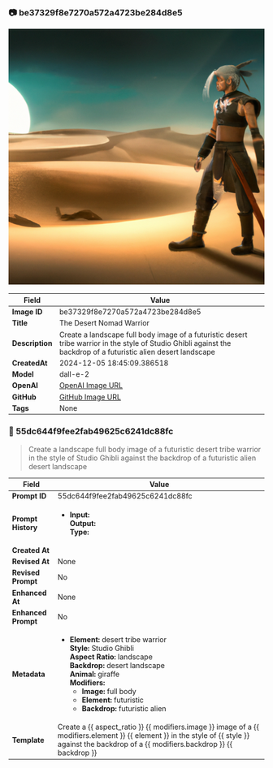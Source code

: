 

### 📷 be37329f8e7270a572a4723be284d8e5 


![data.id](./be37329f8e7270a572a4723be284d8e5.jpg)


| Field          | Value                                                                                                                     |
|----------------|---------------------------------------------------------------------------------------------------------------------------|
| **Image ID**             | be37329f8e7270a572a4723be284d8e5                                                                                                             |
| **Title**           | The Desert Nomad Warrior                                                                                                       |
| **Description**           | Create a landscape full body image of a futuristic desert tribe warrior in the style of Studio Ghibli against the backdrop of a futuristic alien desert landscape                                                                                                       |
| **CreatedAt**        | 2024-12-05 18:45:09.386518                                                                                                        |
| **Model**        | dall-e-2                                                                                                        |
| **OpenAI**         | [OpenAI Image URL](https://oaidalleapiprodscus.blob.core.windows.net/private/org-TZj0gKpq3CiXdXNznVOkBYav/user-t5KW5S6yYiCS0u4yDWasqnEP/img-S0rBpYbG3r7ZNgSM11WYtFqS.png?st=2024-12-05T17%3A45%3A02Z&se=2024-12-05T19%3A45%3A02Z&sp=r&sv=2024-08-04&sr=b&rscd=inline&rsct=image/png&skoid=d505667d-d6c1-4a0a-bac7-5c84a87759f8&sktid=a48cca56-e6da-484e-a814-9c849652bcb3&skt=2024-12-05T00%3A19%3A07Z&ske=2024-12-06T00%3A19%3A07Z&sks=b&skv=2024-08-04&sig=ofeJoNDUdrCvXPirx4sKk5tHTTNVWrhQQNqL795SYcE%3D)                                                                                |
| **GitHub**         | [GitHub Image URL](https://raw.githubusercontent.com/Caneta-Silva/studio-ghibli/blob/main/images/be37329f8e7270a572a4723be284d8e5/be37329f8e7270a572a4723be284d8e5.jpg)                                                                                |
| **Tags**       | None                                                                                                                   |

### 📜 55dc644f9fee2fab49625c6241dc88fc

> Create a landscape full body image of a futuristic desert tribe warrior in the style of Studio Ghibli against the backdrop of a futuristic alien desert landscape

| Field          | Value                                                                                                                                                                      |
|----------------|----------------------------------------------------------------------------------------------------------------------------------------------------------------------------|
| **Prompt ID**  | 55dc644f9fee2fab49625c6241dc88fc                                                                                                                                                            |
| **Prompt History** | <ul><li>**Input:**  <br> **Output:**  <br> **Type:** </li></ul> |
| **Created At** |                                                                                                                                                    |
| **Revised At** | None                                                                                                                                                   |
| **Revised Prompt** | No                                                                                                                                                                      |
| **Enhanced At** | None                                                                                                                                                  |
| **Enhanced Prompt** | No                                                                                                                                                                    |
| **Metadata**   | <ul><li>**Element:** desert tribe warrior <br> **Style:** Studio Ghibli <br> **Aspect Ratio:** landscape <br> **Backdrop:** desert landscape <br> **Animal:** giraffe <br> **Modifiers:**<ul><li>**Image:** full body</li><li>**Element:** futuristic</li><li>**Backdrop:** futuristic alien</li></ul></li></ul> |
| **Template**   | Create a {{ aspect_ratio }} {{ modifiers.image }} image of a {{ modifiers.element }} {{ element }} in the style of {{ style }} against the backdrop of a {{ modifiers.backdrop }} {{ backdrop }}                                                                                                                                           |



